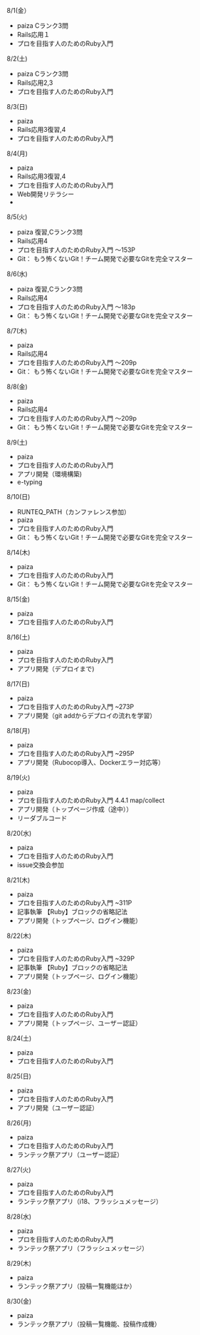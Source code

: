 8/1(金）
* paiza Cランク3問
* Rails応用１
* プロを目指す人のためのRuby入門

8/2(土)
* paiza Cランク3問
* Rails応用2,3
* プロを目指す人のためのRuby入門

8/3(日)
* paiza
* Rails応用3復習,4
* プロを目指す人のためのRuby入門

8/4(月)
* paiza
* Rails応用3復習,4
* プロを目指す人のためのRuby入門
* Web開発リテラシー
* 
8/5(火)
* paiza 復習,Cランク3問
* Rails応用4
* プロを目指す人のためのRuby入門 〜153P
* Git： もう怖くないGit！チーム開発で必要なGitを完全マスター

8/6(水)
* paiza 復習,Cランク3問
* Rails応用4
* プロを目指す人のためのRuby入門 〜183p
* Git： もう怖くないGit！チーム開発で必要なGitを完全マスター

8/7(木)
* paiza
* Rails応用4
* プロを目指す人のためのRuby入門 〜209p
* Git： もう怖くないGit！チーム開発で必要なGitを完全マスター

8/8(金)
* paiza
* Rails応用4
* プロを目指す人のためのRuby入門 〜209p
* Git： もう怖くないGit！チーム開発で必要なGitを完全マスター

8/9(土)
* paiza
* プロを目指す人のためのRuby入門
* アプリ開発（環境構築)
* e-typing

8/10(日)
* RUNTEQ_PATH（カンファレンス参加）
* paiza
* プロを目指す人のためのRuby入門
* Git： もう怖くないGit！チーム開発で必要なGitを完全マスター

8/14(木)
* paiza
* プロを目指す人のためのRuby入門
* Git： もう怖くないGit！チーム開発で必要なGitを完全マスター

8/15(金)
* paiza
* プロを目指す人のためのRuby入門

8/16(土)
* paiza
* プロを目指す人のためのRuby入門
* アプリ開発（デプロイまで)

8/17(日)
* paiza
* プロを目指す人のためのRuby入門 ~273P
* アプリ開発（git addからデプロイの流れを学習）

8/18(月)
* paiza
* プロを目指す人のためのRuby入門 ~295P
* アプリ開発（Rubocop導入、Dockerエラー対応等）

8/19(火)
* paiza
* プロを目指す人のためのRuby入門 4.4.1 map/collect
* アプリ開発（トップページ作成（途中））
* リーダブルコード

8/20(水)
* paiza
* プロを目指す人のためのRuby入門
* issue交換会参加

8/21(木)
* paiza
* プロを目指す人のためのRuby入門 ~311P
* 記事執筆 【Ruby】ブロックの省略記法
* アプリ開発（トップページ、ログイン機能）

8/22(木)
* paiza
* プロを目指す人のためのRuby入門 ~329P
* 記事執筆 【Ruby】ブロックの省略記法
* アプリ開発（トップページ、ログイン機能）

8/23(金) 
* paiza
* プロを目指す人のためのRuby入門 
* アプリ開発（トップページ、ユーザー認証）

8/24(土)
* paiza
* プロを目指す人のためのRuby入門

8/25(日)
* paiza
* プロを目指す人のためのRuby入門
* アプリ開発（ユーザー認証）

8/26(月)
* paiza
* プロを目指す人のためのRuby入門
* ランテック祭アプリ（ユーザー認証）

8/27(火)
* paiza
* プロを目指す人のためのRuby入門
*  ランテック祭アプリ（i18、フラッシュメッセージ）

8/28(水)
* paiza
* プロを目指す人のためのRuby入門
* ランテック祭アプリ（フラッシュメッセージ）

8/29(木) 
*  paiza 
*  ランテック祭アプリ（投稿一覧機能ほか）

8/30(金) 
*  paiza 
*  ランテック祭アプリ（投稿一覧機能、投稿作成機）

